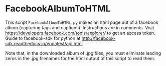 # FacebookAlbumToHTML
This script `FacebookAlbumToHTML.py` makes an html page out of a facebook album (capturing tags and captions).  Instructions are in comments. Visit https://developers.facebook.com/tools/explorer/ to get an access token. Guide to facebook-sdk for python at http://facebook-sdk.readthedocs.io/en/latest/api.html

Note that, in the downloaded album of .jpg files, you must eliminate leading zeros in the .jpg filenames for the html output of this script to read them.

